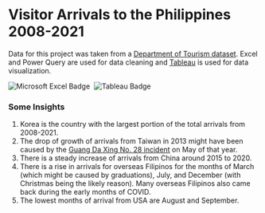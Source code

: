 # Visitor Arrivals to the Philippines 2008-2021
Data for this project was taken from a [Department of Tourism dataset](https://data.gov.ph/index/public/dataset/Tourism%20Demand%20Statistics%20on%20Visitor%20Arrivals%20to%20the%20Philippines/pqj5mu1b-5tsg-7dcb-oj3y-s1jcu1ys2h3a). Excel and Power Query are used for data cleaning and [Tableau](https://public.tableau.com/app/profile/jethro.elijah.bolima/viz/P2_VisitorArrivalstothePhilippines2008-2021/VisitorArrvialstothePhilippines) is used for data visualization.

<img src="https://img.shields.io/badge/Microsoft_Excel-217346?style=for-the-badge&logo=microsoft-excel&logoColor=white" alt="Microsoft Excel Badge"/>&nbsp;
<img src="https://img.shields.io/badge/Tableau-yellow?style=for-the-badge&logo=tableau&logoColor=red" alt="Tableau Badge"/>


### Some Insights
1. Korea is the country with the largest portion of the total arrivals from 2008-2021.
2. The drop of growth of arrivals from Taiwan in 2013 might have been caused by the [Guang Da Xing No. 28 incident](https://en.wikipedia.org/wiki/Guang_Da_Xing_No._28_incident) on May of that year.
3. There is a steady increase of arrivals from China around 2015 to 2020.
4. There is a rise in arrivals for overseas Filipinos for the months of March (which might be caused by graduations), July, and December (with Christmas being the likely reason). Many overseas Filipinos also came back during the early months of COVID.
5. The lowest months of arrival from USA are August and September.
